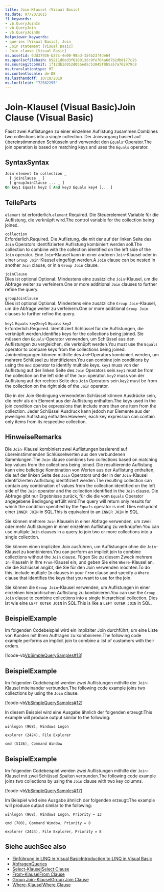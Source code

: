 ```yaml
---
title: Join-Klausel (Visual Basic)
ms.date: 07/20/2015
f1_keywords:
- vb.QueryJoinIn
- vb.QueryJoin
- vb.QueryJoinOn
helpviewer_keywords:
- queries [Visual Basic], Join
- Join statement [Visual Basic]
- Join clause [Visual Basic]
ms.assetid: 6dd37936-b27c-4e00-98ad-154b23f4de64
ms.openlocfilehash: b5211d0ed3f618013dc9fe764a6d7b2db8177c26
ms.sourcegitcommit: 1f12db2d852d05bed8c53845f0b5a57a762979c8
ms.translationtype: MT
ms.contentlocale: de-DE
ms.lasthandoff: 10/18/2019
ms.locfileid: "72582295"
---
```

# <a name="join-clause-visual-basic"></a><span data-ttu-id="eb48c-102">Join-Klausel (Visual Basic)</span><span class="sxs-lookup"><span data-stu-id="eb48c-102">Join Clause (Visual Basic)</span></span>

<span data-ttu-id="eb48c-103">Fasst zwei Auflistungen zu einer einzelnen Auflistung zusammen.</span><span class="sxs-lookup"><span data-stu-id="eb48c-103">Combines two collections into a single collection.</span></span> <span data-ttu-id="eb48c-104">Der Joinvorgang basiert auf übereinstimmenden Schlüsseln und verwendet den `Equals`-Operator.</span><span class="sxs-lookup"><span data-stu-id="eb48c-104">The join operation is based on matching keys and uses the `Equals` operator.</span></span>

## <a name="syntax"></a><span data-ttu-id="eb48c-105">Syntax</span><span class="sxs-lookup"><span data-stu-id="eb48c-105">Syntax</span></span>

```vb
Join element In collection _
  [ joinClause _ ]
  [ groupJoinClause ... _ ]
On key1 Equals key2 [ And key3 Equals key4 [... ]
```

## <a name="parts"></a><span data-ttu-id="eb48c-106">Teile</span><span class="sxs-lookup"><span data-stu-id="eb48c-106">Parts</span></span>

<span data-ttu-id="eb48c-107">`element` ist erforderlich.</span><span class="sxs-lookup"><span data-stu-id="eb48c-107">`element` Required.</span></span> <span data-ttu-id="eb48c-108">Die Steuerelement Variable für die Auflistung, die verknüpft wird.</span><span class="sxs-lookup"><span data-stu-id="eb48c-108">The control variable for the collection being joined.</span></span>

`collection`  
<span data-ttu-id="eb48c-109">Erforderlich.</span><span class="sxs-lookup"><span data-stu-id="eb48c-109">Required.</span></span> <span data-ttu-id="eb48c-110">Die Auflistung, die mit der auf der linken Seite des `Join` Operators identifizierten Auflistung kombiniert werden soll.</span><span class="sxs-lookup"><span data-stu-id="eb48c-110">The collection to combine with the collection identified on the left side of the `Join` operator.</span></span> <span data-ttu-id="eb48c-111">Eine `Join`-Klausel kann in einer anderen `Join`-Klausel oder in einer `Group Join`-Klausel eingefügt werden.</span><span class="sxs-lookup"><span data-stu-id="eb48c-111">A `Join` clause can be nested in another `Join` clause, or in a `Group Join` clause.</span></span>

`joinClause`  
<span data-ttu-id="eb48c-112">Dies ist optional.</span><span class="sxs-lookup"><span data-stu-id="eb48c-112">Optional.</span></span> <span data-ttu-id="eb48c-113">Mindestens eine zusätzliche `Join`-Klausel, um die Abfrage weiter zu verfeinern.</span><span class="sxs-lookup"><span data-stu-id="eb48c-113">One or more additional `Join` clauses to further refine the query.</span></span>

`groupJoinClause`  
<span data-ttu-id="eb48c-114">Dies ist optional.</span><span class="sxs-lookup"><span data-stu-id="eb48c-114">Optional.</span></span> <span data-ttu-id="eb48c-115">Mindestens eine zusätzliche `Group Join`-Klausel, um die Abfrage weiter zu verfeinern.</span><span class="sxs-lookup"><span data-stu-id="eb48c-115">One or more additional `Group Join` clauses to further refine the query.</span></span>

<span data-ttu-id="eb48c-116">`key1` `Equals` `key2`</span><span class="sxs-lookup"><span data-stu-id="eb48c-116">`key1` `Equals` `key2`</span></span>  
<span data-ttu-id="eb48c-117">Erforderlich.</span><span class="sxs-lookup"><span data-stu-id="eb48c-117">Required.</span></span> <span data-ttu-id="eb48c-118">Identifiziert Schlüssel für die Auflistungen, die verknüpft werden.</span><span class="sxs-lookup"><span data-stu-id="eb48c-118">Identifies keys for the collections being joined.</span></span> <span data-ttu-id="eb48c-119">Sie müssen den `Equals`-Operator verwenden, um Schlüssel aus den Auflistungen zu vergleichen, die verknüpft werden.</span><span class="sxs-lookup"><span data-stu-id="eb48c-119">You must use the `Equals` operator to compare keys from the collections being joined.</span></span> <span data-ttu-id="eb48c-120">Joinbedingungen können mithilfe des `And`-Operators kombiniert werden, um mehrere Schlüssel zu identifizieren.</span><span class="sxs-lookup"><span data-stu-id="eb48c-120">You can combine join conditions by using the `And` operator to identify multiple keys.</span></span> <span data-ttu-id="eb48c-121">`key1` muss von der Auflistung auf der linken Seite des `Join` Operators sein.</span><span class="sxs-lookup"><span data-stu-id="eb48c-121">`key1` must be from the collection on the left side of the `Join` operator.</span></span> <span data-ttu-id="eb48c-122">`key2` muss von der Auflistung auf der rechten Seite des `Join` Operators sein.</span><span class="sxs-lookup"><span data-stu-id="eb48c-122">`key2` must be from the collection on the right side of the `Join` operator.</span></span>

<span data-ttu-id="eb48c-123">Die in der Join-Bedingung verwendeten Schlüssel können Ausdrücke sein, die mehr als ein Element aus der Auflistung enthalten.</span><span class="sxs-lookup"><span data-stu-id="eb48c-123">The keys used in the join condition can be expressions that include more than one item from the collection.</span></span> <span data-ttu-id="eb48c-124">Jeder Schlüssel Ausdruck kann jedoch nur Elemente aus der jeweiligen Auflistung enthalten.</span><span class="sxs-lookup"><span data-stu-id="eb48c-124">However, each key expression can contain only items from its respective collection.</span></span>

## <a name="remarks"></a><span data-ttu-id="eb48c-125">Hinweise</span><span class="sxs-lookup"><span data-stu-id="eb48c-125">Remarks</span></span>

<span data-ttu-id="eb48c-126">Die `Join`-Klausel kombiniert zwei Auflistungen basierend auf übereinstimmenden Schlüsselwerten aus den verbundenen Sammlungen.</span><span class="sxs-lookup"><span data-stu-id="eb48c-126">The `Join` clause combines two collections based on matching key values from the collections being joined.</span></span> <span data-ttu-id="eb48c-127">Die resultierende Auflistung kann eine beliebige Kombination von Werten aus der Auflistung enthalten, die auf der linken Seite des `Join` Operators und der in der `Join`-Klausel identifizierten Auflistung identifiziert werden.</span><span class="sxs-lookup"><span data-stu-id="eb48c-127">The resulting collection can contain any combination of values from the collection identified on the left side of the `Join` operator and the collection identified in the `Join` clause.</span></span> <span data-ttu-id="eb48c-128">Die Abfrage gibt nur Ergebnisse zurück, für die die vom `Equals` Operator angegebene Bedingung erfüllt wird.</span><span class="sxs-lookup"><span data-stu-id="eb48c-128">The query will return only results for which the condition specified by the `Equals` operator is met.</span></span> <span data-ttu-id="eb48c-129">Dies entspricht einer `INNER JOIN` in SQL.</span><span class="sxs-lookup"><span data-stu-id="eb48c-129">This is equivalent to an `INNER JOIN` in SQL.</span></span>

<span data-ttu-id="eb48c-130">Sie können mehrere `Join` Klauseln in einer Abfrage verwenden, um zwei oder mehr Auflistungen in einer einzelnen Auflistung zu verknüpfen.</span><span class="sxs-lookup"><span data-stu-id="eb48c-130">You can use multiple `Join` clauses in a query to join two or more collections into a single collection.</span></span>

<span data-ttu-id="eb48c-131">Sie können einen impliziten Join ausführen, um Auflistungen ohne die `Join`-Klausel zu kombinieren.</span><span class="sxs-lookup"><span data-stu-id="eb48c-131">You can perform an implicit join to combine collections without the `Join` clause.</span></span> <span data-ttu-id="eb48c-132">Fügen Sie zu diesem Zweck mehrere `In`-Klauseln in Ihre `From`-Klausel ein, und geben Sie eine `Where`-Klausel an, die die Schlüssel angibt, die Sie für den Join verwenden möchten.</span><span class="sxs-lookup"><span data-stu-id="eb48c-132">To do this, include multiple `In` clauses in your `From` clause and specify a `Where` clause that identifies the keys that you want to use for the join.</span></span>

<span data-ttu-id="eb48c-133">Sie können die `Group Join`-Klausel verwenden, um Auflistungen in einer einzelnen hierarchischen Auflistung zu kombinieren.</span><span class="sxs-lookup"><span data-stu-id="eb48c-133">You can use the `Group Join` clause to combine collections into a single hierarchical collection.</span></span> <span data-ttu-id="eb48c-134">Dies ist wie eine `LEFT OUTER JOIN` in SQL.</span><span class="sxs-lookup"><span data-stu-id="eb48c-134">This is like a `LEFT OUTER JOIN` in SQL.</span></span>

## <a name="example"></a><span data-ttu-id="eb48c-135">Beispiel</span><span class="sxs-lookup"><span data-stu-id="eb48c-135">Example</span></span>

<span data-ttu-id="eb48c-136">Im folgenden Codebeispiel wird ein impliziter Join durchführt, um eine Liste von Kunden mit Ihren Aufträgen zu kombinieren.</span><span class="sxs-lookup"><span data-stu-id="eb48c-136">The following code example performs an implicit join to combine a list of customers with their orders.</span></span>

[!code-vb[VbSimpleQuerySamples#13](~/samples/snippets/visualbasic/VS_Snippets_VBCSharp/VbSimpleQuerySamples/VB/QuerySamples1.vb#13)]

## <a name="example"></a><span data-ttu-id="eb48c-137">Beispiel</span><span class="sxs-lookup"><span data-stu-id="eb48c-137">Example</span></span>

<span data-ttu-id="eb48c-138">Im folgenden Codebeispiel werden zwei Auflistungen mithilfe der `Join`-Klausel miteinander verbunden.</span><span class="sxs-lookup"><span data-stu-id="eb48c-138">The following code example joins two collections by using the `Join` clause.</span></span>

[!code-vb[VbSimpleQuerySamples#12](~/samples/snippets/visualbasic/VS_Snippets_VBCSharp/VbSimpleQuerySamples/VB/QuerySamples2.vb#12)]

<span data-ttu-id="eb48c-139">In diesem Beispiel wird eine Ausgabe ähnlich der folgenden erzeugt:</span><span class="sxs-lookup"><span data-stu-id="eb48c-139">This example will produce output similar to the following:</span></span>

`winlogon (968), Windows Logon`

`explorer (2424), File Explorer`

`cmd (5136), Command Window`

## <a name="example"></a><span data-ttu-id="eb48c-140">Beispiel</span><span class="sxs-lookup"><span data-stu-id="eb48c-140">Example</span></span>

<span data-ttu-id="eb48c-141">Im folgenden Codebeispiel werden zwei Auflistungen mithilfe der `Join`-Klausel mit zwei Schlüssel Spalten verbunden.</span><span class="sxs-lookup"><span data-stu-id="eb48c-141">The following code example joins two collections by using the `Join` clause with two key columns.</span></span>

[!code-vb[VbSimpleQuerySamples#17](~/samples/snippets/visualbasic/VS_Snippets_VBCSharp/VbSimpleQuerySamples/VB/QuerySamples3.vb#17)]

<span data-ttu-id="eb48c-142">Im Beispiel wird eine Ausgabe ähnlich der folgenden erzeugt:</span><span class="sxs-lookup"><span data-stu-id="eb48c-142">The example will produce output similar to the following:</span></span>

`winlogon (968), Windows Logon, Priority = 13`

`cmd (700), Command Window, Priority = 8`

`explorer (2424), File Explorer, Priority = 8`

## <a name="see-also"></a><span data-ttu-id="eb48c-143">Siehe auch</span><span class="sxs-lookup"><span data-stu-id="eb48c-143">See also</span></span>

- [<span data-ttu-id="eb48c-144">Einführung in LINQ in Visual Basic</span><span class="sxs-lookup"><span data-stu-id="eb48c-144">Introduction to LINQ in Visual Basic</span></span>](../../../visual-basic/programming-guide/language-features/linq/introduction-to-linq.md)
- [<span data-ttu-id="eb48c-145">Abfragen</span><span class="sxs-lookup"><span data-stu-id="eb48c-145">Queries</span></span>](../../../visual-basic/language-reference/queries/index.md)
- [<span data-ttu-id="eb48c-146">Select-Klausel</span><span class="sxs-lookup"><span data-stu-id="eb48c-146">Select Clause</span></span>](../../../visual-basic/language-reference/queries/select-clause.md)
- [<span data-ttu-id="eb48c-147">From-Klausel</span><span class="sxs-lookup"><span data-stu-id="eb48c-147">From Clause</span></span>](../../../visual-basic/language-reference/queries/from-clause.md)
- [<span data-ttu-id="eb48c-148">Group Join-Klausel</span><span class="sxs-lookup"><span data-stu-id="eb48c-148">Group Join Clause</span></span>](../../../visual-basic/language-reference/queries/group-join-clause.md)
- [<span data-ttu-id="eb48c-149">Where-Klausel</span><span class="sxs-lookup"><span data-stu-id="eb48c-149">Where Clause</span></span>](../../../visual-basic/language-reference/queries/where-clause.md)
